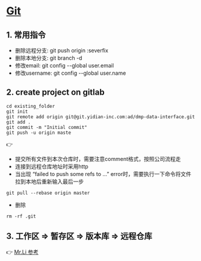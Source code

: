 # [Git](https://git-scm.com/book/zh/v1/Git-%E5%88%86%E6%94%AF-%E8%BF%9C%E7%A8%8B%E5%88%86%E6%94%AF)
## 1. 常用指令
+ 删除远程分支: git push origin :severfix 
+ 删除本地分支: git branch -d <BranchName>
+ 修改email: git config --global user.email <email> 
+ 修改username: git config --global user.name

## 2. create project on gitlab
```
cd existing_folder
git init
git remote add origin git@git.yidian-inc.com:ad/dmp-data-interface.git
git add .
git commit -m "Initial commit"
git push -u origin maste
```
👉 
- 提交所有文件到本次仓库时，需要注意comment格式，按照公司流程走
- 连接到远程仓库地址时采用http
- 当出现 “failed to push some refs to ...” error时，需要执行一下命令将文件拉到本地后重新输入最后一步
```
git pull --rebase origin master 
```
- 删除
```
rm -rf .git
```

## 3. 工作区 => 暂存区 => 版本库 => 远程仓库
👉  [Mr.Li 参考](https://github.com/huanqingli/life-note/blob/master/%E7%A7%AF%E7%B4%AF%E4%B8%8E%E6%94%B6%E8%97%8F/%E8%AE%A1%E7%AE%97%E6%9C%BA%E5%B8%B8%E8%AF%86/git.md)

